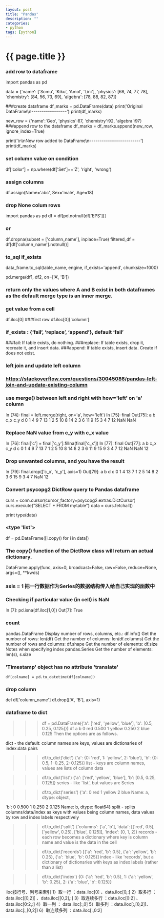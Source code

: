 ```yaml
---
layout: post
title: "Pandas"
description: ""
categories: 
- python
tags: [python]
---
```

{{ page.title }}
================

### add row to dataframe
import pandas as pd

data = {'name': ['Somu', 'Kiku', 'Amol', 'Lini'],
	'physics': [68, 74, 77, 78],
	'chemistry': [84, 56, 73, 69],
	'algebra': [78, 88, 82, 87]}

	
###create dataframe
df_marks = pd.DataFrame(data)
print('Original DataFrame\n------------------')
print(df_marks)

new_row = {'name':'Geo', 'physics':87, 'chemistry':92, 'algebra':97}
###append row to the dataframe
df_marks = df_marks.append(new_row, ignore_index=True)

print('\n\nNew row added to DataFrame\n--------------------------')
print(df_marks)

### set column value on condition
df['color'] = np.where(df['Set']=='Z', 'right', 'wrong')

### assign columns
df.assign(Name='abc', Sex='male', Age=18)

### drop None colum rows
import pandas as pd
df = df[pd.notnull(df['EPS'])]
### or 
df.dropna(subset = ['column_name'], inplace=True)
filtered_df = df[df['column_name'].notnull()]

### to_sql if_exists
data_frame.to_sql(table_name, engine, if_exists='append', chunksize=1000)

pd.merge(df1, df2, on=['A', 'B'])
### return only the values where A and B exist in both dataframes as the default merge type is an inner merge.

### get value from a cell
df.iloc[0] ###first row
df.iloc[0]['column']

### if_exists : {‘fail’, ‘replace’, ‘append’}, default ‘fail’
###fail: If table exists, do nothing.
###replace: If table exists, drop it, recreate it, and insert data.
###append: If table exists, insert data. Create if does not exist.

### left join and update left column 
### https://stackoverflow.com/questions/30045086/pandas-left-join-and-update-existing-column
### use merge() between left and right with how='left' on 'a' column
In [74]: final = left.merge(right, on='a', how='left')
In [75]: final
Out[75]:
   a  b  c_x  c_y   d
0  1  4    9    7  13
1  2  5   10    8  14
2  3  6   11    9  15
3  4  7   12  NaN NaN
### Replace NaN value from c_y with c_x value
In [76]: final['c'] = final['c_y'].fillna(final['c_x'])
In [77]: final
Out[77]:
   a  b  c_x  c_y   d   c
0  1  4    9    7  13   7
1  2  5   10    8  14   8
2  3  6   11    9  15   9
3  4  7   12  NaN NaN  12
### Drop unwanted columns, and you have the result
In [79]: final.drop(['c_x', 'c_y'], axis=1)
Out[79]:
   a  b   d   c
0  1  4  13   7
1  2  5  14   8
2  3  6  15   9
3  4  7 NaN  12

### Convert psycopg2 DictRow query to Pandas dataframe 
curs = conn.cursor(cursor_factory=psycopg2.extras.DictCursor)
curs.execute("SELECT * FROM mytable")
data = curs.fetchall()

print type(data)
### <type 'list'>
df = pd.DataFrame([i.copy() for i in data])
### The copy() function of the DictRow class will return an actual dictionary.


DataFrame.apply(func, axis=0, broadcast=False, raw=False, reduce=None, args=(), **kwds)
### axis = 1 把一行数据作为Series的数据结构传入给自己实现的函数中

### Checking if particular value (in cell) is NaN
In [7]: pd.isna(df.iloc[1,0])
Out[7]: True

### count 
pandas.DataFrame
Display number of rows, columns, etc.: df.info()
Get the number of rows: len(df)
Get the number of columns: len(df.columns)
Get the number of rows and columns: df.shape
Get the number of elements: df.size
Notes when specifying index
pandas.Series
Get the number of elements: len(s), s.size

### 'Timestamp' object has no attribute 'translate' 
`df[colname] = pd.to_datetime(df[colname])`

### drop column 
del df['column_name']
df.drop(['A', 'B'], axis=1)

### dataframe to dict
>>> df = pd.DataFrame({'a': ['red', 'yellow', 'blue'], 'b': [0.5, 0.25, 0.125]})
>>> df
        a      b
0     red  0.500
1  yellow  0.250
2    blue  0.125
Then the options are as follows.

dict - the default: column names are keys, values are dictionaries of index:data pairs

>>> df.to_dict('dict')
{'a': {0: 'red', 1: 'yellow', 2: 'blue'}, 
 'b': {0: 0.5, 1: 0.25, 2: 0.125}}
list - keys are column names, values are lists of column data

>>> df.to_dict('list')
{'a': ['red', 'yellow', 'blue'], 
 'b': [0.5, 0.25, 0.125]}
series - like 'list', but values are Series

>>> df.to_dict('series')
{'a': 0       red
      1    yellow
      2      blue
      Name: a, dtype: object, 

 'b': 0    0.500
      1    0.250
      2    0.125
      Name: b, dtype: float64}
split - splits columns/data/index as keys with values being column names, data values by row and index labels respectively

>>> df.to_dict('split')
{'columns': ['a', 'b'],
 'data': [['red', 0.5], ['yellow', 0.25], ['blue', 0.125]],
 'index': [0, 1, 2]}
records - each row becomes a dictionary where key is column name and value is the data in the cell

>>> df.to_dict('records')
[{'a': 'red', 'b': 0.5}, 
 {'a': 'yellow', 'b': 0.25}, 
 {'a': 'blue', 'b': 0.125}]
index - like 'records', but a dictionary of dictionaries with keys as index labels (rather than a list)

>>> df.to_dict('index')
{0: {'a': 'red', 'b': 0.5},
 1: {'a': 'yellow', 'b': 0.25},
 2: {'a': 'blue', 'b': 0.125}}

iloc按行号、列号来索引
1）取一行 ：data.iloc[0] 、data.iloc[0,:]
2）取多行 ：data.iloc[[0,2]] 、data.iloc[[0,2],:]
3）取连续多行 ：data.iloc[0:2] 、data.iloc[0:2,:]
4）取一列 ： data.iloc[:,0]
5）取多列 ：data.iloc[:,[0,2]]、data.iloc[:,[0,2]]
6）取连续多列 ：data.iloc[:,0:2]
